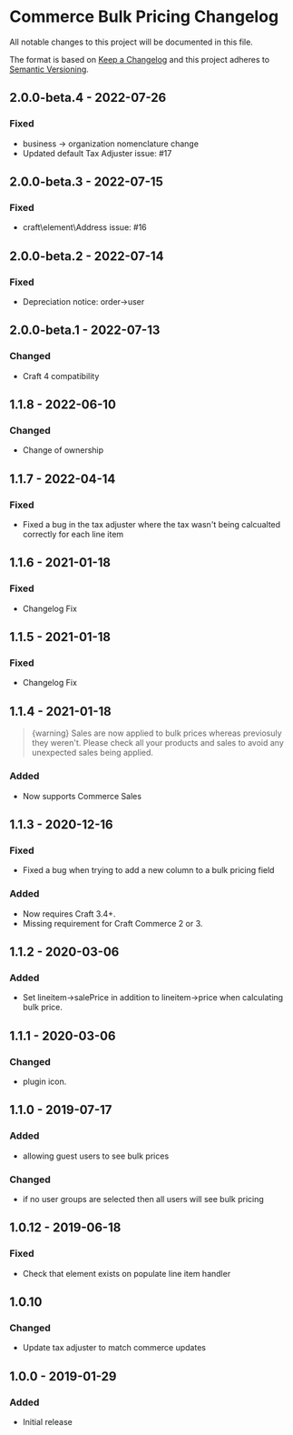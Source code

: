 # Commerce Bulk Pricing Changelog

All notable changes to this project will be documented in this file.

The format is based on [Keep a Changelog](http://keepachangelog.com/) and this project adheres to [Semantic Versioning](http://semver.org/).

## 2.0.0-beta.4 - 2022-07-26
### Fixed
- business -> organization nomenclature change
- Updated default Tax Adjuster  issue: #17

## 2.0.0-beta.3 - 2022-07-15
### Fixed
- craft\element\Address issue: #16

## 2.0.0-beta.2 - 2022-07-14
### Fixed
- Depreciation notice: order->user

## 2.0.0-beta.1 - 2022-07-13
### Changed
- Craft 4 compatibility

## 1.1.8 - 2022-06-10
### Changed
- Change of ownership

## 1.1.7 - 2022-04-14

### Fixed

-   Fixed a bug in the tax adjuster where the tax wasn't being calcualted correctly for each line item

## 1.1.6 - 2021-01-18

### Fixed

-   Changelog Fix

## 1.1.5 - 2021-01-18

### Fixed

-   Changelog Fix

## 1.1.4 - 2021-01-18

> {warning} Sales are now applied to bulk prices whereas previosuly they weren't. Please check all your products and sales to avoid any unexpected sales being applied.

### Added

-   Now supports Commerce Sales

## 1.1.3 - 2020-12-16

### Fixed

-   Fixed a bug when trying to add a new column to a bulk pricing field

### Added

-   Now requires Craft 3.4+.
-   Missing requirement for Craft Commerce 2 or 3.

## 1.1.2 - 2020-03-06

### Added

-   Set lineitem->salePrice in addition to lineitem->price when calculating bulk price.

## 1.1.1 - 2020-03-06

### Changed

-   plugin icon.

## 1.1.0 - 2019-07-17

### Added

-   allowing guest users to see bulk prices

### Changed

-   if no user groups are selected then all users will see bulk pricing

## 1.0.12 - 2019-06-18

### Fixed

-   Check that element exists on populate line item handler

## 1.0.10

### Changed

-   Update tax adjuster to match commerce updates

## 1.0.0 - 2019-01-29

### Added

-   Initial release
